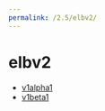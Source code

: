 ```yaml
---
permalink: /2.5/elbv2/
---
```


# elbv2



* [v1alpha1](v1alpha1/index.md)
* [v1beta1](v1beta1/index.md)